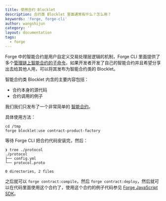 ```yaml
---
title: 使用合约 Blocklet
description: 合约类 Blocklet 里面通常有什么？怎么用？
keywords: 'forge, forge-cli'
author: wangshijun
category: ''
layout: documentation
tags:
  - forge
---
```


Forge 中的智能合约是用户自定义交易处理层逻辑的机制，Forge CLI 里面提供了多个[管理链上智能合约的子命令](../../6-working-with-contracts)，如果开发者开发了自己的智能合约并且希望分享出去给其他人用，可以将其发布为智能合约类的 Blocklet。

智能合约类 Blocklet 内含的主要内容包括：

- 合约本身的源代码
- 合约调用的例子

我们我们只发布了一个非常简单的 [智能合约](https://github.com/wangshijun/forge-product-factory-contract)。

具体使用方法：

```shell
cd /tmp
forge blocklet:use contract-product-factory
```

等待 Forge CLI 把合约代码安装完，然后：

```shell
❯ tree ./protocol
./protocol
├── config.yml
└── protocol.proto

0 directories, 2 files
```

之后就可以 `forge contract:compile`，然后 `forge contract:deploy`，然后就可以在代码里面使用这个合约了，使用这个合约的例子代码参见 [Forge JavaScript SDK](https://github.com/ArcBlock/forge-js/blob/master/examples/contract/asset_factory.js)。
